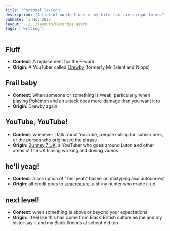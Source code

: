 ```yaml
---
title: 'Personal lexicon'
description: "A list of words I use in my life that are unique to me."
pubDate: '1 Nov 2023'
layout: ../../layouts/Recortes.astro
tags: ['writing']
---
```


## Fluff
* **Context**: A replacement for the F-word
* **Origin**: A YouTuber called [Drewby](https://www.youtube.com/channel/UC8UKtBMLj15fZU7BWIZS93w) (formerly Mr Talent and Nipps)

## Frail baby
* **Context**: When someone or something is weak, particularly when playing Pokémon and an attack does more damage than you want it to
* **Origin**: Drewby again

## YouTube, YouTube!
* **Context**: whenever I talk about YouTube, people calling for subscribers, or the person who originated the phrase
* **Origin**: [Bunney 7 UK](https://www.youtube.com/@bunney7uk678), a YouTuber who goes around Luton and other areas of the UK filming walking and driving videos

## he'll yeag!
* **Context**: a corruption of "hell yeah" based on mistyping and autocorrect
* **Origin**: all credit goes to [seacreature](https://www.twitch.tv/xseacreature), a shiny hunter who made it up

## next level!
* **Context**: when something is above or beyond your expectations
* **Origin**: I feel like this has come from Black British culture as me and my sister say it and my Black friends at school did too